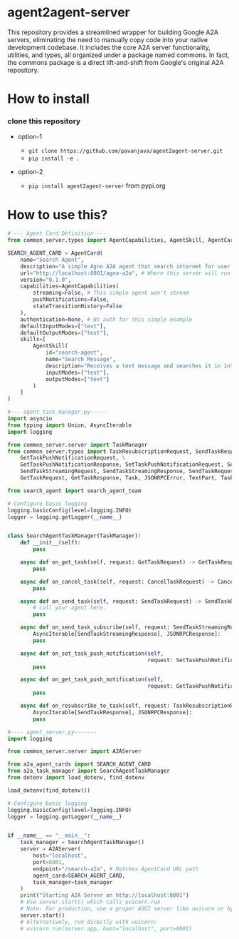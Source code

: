 # agent2agent-server
This repository provides a streamlined wrapper for building Google A2A servers, eliminating the need to manually copy code into your native development codebase. It includes the core A2A server functionality, utilities, and types, all organized under a package named commons. In fact, the commons package is a direct lift-and-shift from Google's original A2A repository.

# How to install
### clone this repository
* option-1
    - `git clone https://github.com/pavanjava/agent2agent-server.git`
    - `pip install -e .`
* option-2

    - `pip install agent2agent-server` from pypi.org

# How to use this?
```python
# --- Agent Card Definition ---
from common_server.types import AgentCapabilities, AgentSkill, AgentCard

SEARCH_AGENT_CARD = AgentCard(
    name="Search Agent",
    description="A simple Agno A2A agent that search internet for user messages.",
    url="http://localhost:8001/agno-a2a", # Where this server will run
    version="0.1.0",
    capabilities=AgentCapabilities(
        streaming=False, # This simple agent won't stream
        pushNotifications=False,
        stateTransitionHistory=False
    ),
    authentication=None, # No auth for this simple example
    defaultInputModes=["text"],
    defaultOutputModes=["text"],
    skills=[
        AgentSkill(
            id="search-agent",
            name="Search Message",
            description="Receives a text message and searches it in internet.",
            inputModes=["text"],
            outputModes=["text"]
        )
    ]
)
```
```python
#--- agent_task_manager.py-----
import asyncio
from typing import Union, AsyncIterable
import logging

from common_server.server import TaskManager
from common_server.types import TaskResubscriptionRequest, SendTaskResponse, JSONRPCResponse, \
    GetTaskPushNotificationRequest, \
    GetTaskPushNotificationResponse, SetTaskPushNotificationRequest, SetTaskPushNotificationResponse, \
    SendTaskStreamingRequest, SendTaskStreamingResponse, SendTaskRequest, CancelTaskRequest, CancelTaskResponse, \
    GetTaskRequest, GetTaskResponse, Task, JSONRPCError, TextPart, TaskStatus, TaskState, Message

from search_agent import search_agent_team

# Configure basic logging
logging.basicConfig(level=logging.INFO)
logger = logging.getLogger(__name__)


class SearchAgentTaskManager(TaskManager):
    def __init__(self):
        pass

    async def on_get_task(self, request: GetTaskRequest) -> GetTaskResponse:
        pass

    async def on_cancel_task(self, request: CancelTaskRequest) -> CancelTaskResponse:
        pass

    async def on_send_task(self, request: SendTaskRequest) -> SendTaskResponse:
        # call your agent here.
        pass

    async def on_send_task_subscribe(self, request: SendTaskStreamingRequest) -> Union[
        AsyncIterable[SendTaskStreamingResponse], JSONRPCResponse]:
        pass

    async def on_set_task_push_notification(self,
                                            request: SetTaskPushNotificationRequest) -> SetTaskPushNotificationResponse:
        pass

    async def on_get_task_push_notification(self,
                                            request: GetTaskPushNotificationRequest) -> GetTaskPushNotificationResponse:
        pass

    async def on_resubscribe_to_task(self, request: TaskResubscriptionRequest) -> Union[
        AsyncIterable[SendTaskResponse], JSONRPCResponse]:
        pass

```

```python
#---- agent_server.py-------
import logging

from common_server.server import A2AServer

from a2a_agent_cards import SEARCH_AGENT_CARD
from a2a_task_manager import SearchAgentTaskManager
from dotenv import load_dotenv, find_dotenv

load_dotenv(find_dotenv())

# Configure basic logging
logging.basicConfig(level=logging.INFO)
logger = logging.getLogger(__name__)


if __name__ == "__main__":
    task_manager = SearchAgentTaskManager()
    server = A2AServer(
        host="localhost",
        port=8001,
        endpoint="/search-a2a", # Matches AgentCard URL path
        agent_card=SEARCH_AGENT_CARD,
        task_manager=task_manager
    )
    print("Starting A2A Server on http://localhost:8001")
    # Use server.start() which calls uvicorn.run
    # Note: For production, use a proper ASGI server like uvicorn or hypercorn directly
    server.start()
    # Alternatively, run directly with uvicorn:
    # uvicorn.run(server.app, host="localhost", port=8001)
```
